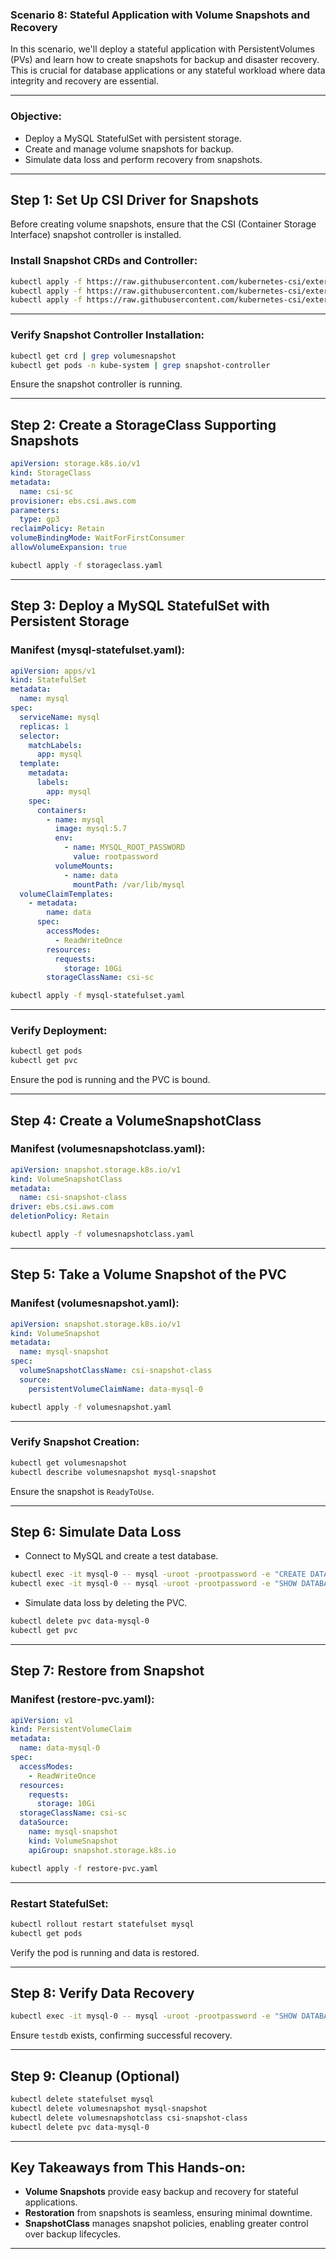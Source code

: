 ### **Scenario 8: Stateful Application with Volume Snapshots and Recovery**  

In this scenario, we'll deploy a stateful application with PersistentVolumes (PVs) and learn how to create snapshots for backup and disaster recovery. This is crucial for database applications or any stateful workload where data integrity and recovery are essential.  

---

### **Objective:**  
- Deploy a MySQL StatefulSet with persistent storage.  
- Create and manage volume snapshots for backup.  
- Simulate data loss and perform recovery from snapshots.  

---

## **Step 1: Set Up CSI Driver for Snapshots**  

Before creating volume snapshots, ensure that the CSI (Container Storage Interface) snapshot controller is installed.  

### **Install Snapshot CRDs and Controller:**  
```bash
kubectl apply -f https://raw.githubusercontent.com/kubernetes-csi/external-snapshotter/master/client/config/crd/snapshot.storage.k8s.io_volumesnapshots.yaml
kubectl apply -f https://raw.githubusercontent.com/kubernetes-csi/external-snapshotter/master/deploy/kubernetes/snapshot-controller/rbac-snapshot-controller.yaml
kubectl apply -f https://raw.githubusercontent.com/kubernetes-csi/external-snapshotter/master/deploy/kubernetes/snapshot-controller/setup-snapshot-controller.yaml
```  
---

### **Verify Snapshot Controller Installation:**  
```bash
kubectl get crd | grep volumesnapshot
kubectl get pods -n kube-system | grep snapshot-controller
```  
Ensure the snapshot controller is running.  

---

## **Step 2: Create a StorageClass Supporting Snapshots**  

```yaml
apiVersion: storage.k8s.io/v1
kind: StorageClass
metadata:
  name: csi-sc
provisioner: ebs.csi.aws.com
parameters:
  type: gp3
reclaimPolicy: Retain
volumeBindingMode: WaitForFirstConsumer
allowVolumeExpansion: true
```  
```bash
kubectl apply -f storageclass.yaml
```  

---

## **Step 3: Deploy a MySQL StatefulSet with Persistent Storage**  

### **Manifest (mysql-statefulset.yaml):**  
```yaml
apiVersion: apps/v1
kind: StatefulSet
metadata:
  name: mysql
spec:
  serviceName: mysql
  replicas: 1
  selector:
    matchLabels:
      app: mysql
  template:
    metadata:
      labels:
        app: mysql
    spec:
      containers:
        - name: mysql
          image: mysql:5.7
          env:
            - name: MYSQL_ROOT_PASSWORD
              value: rootpassword
          volumeMounts:
            - name: data
              mountPath: /var/lib/mysql
  volumeClaimTemplates:
    - metadata:
        name: data
      spec:
        accessModes: 
          - ReadWriteOnce
        resources:
          requests:
            storage: 10Gi
        storageClassName: csi-sc
```  
```bash
kubectl apply -f mysql-statefulset.yaml
```  
---

### **Verify Deployment:**  
```bash
kubectl get pods
kubectl get pvc
```  
Ensure the pod is running and the PVC is bound.  

---

## **Step 4: Create a VolumeSnapshotClass**  

### **Manifest (volumesnapshotclass.yaml):**  
```yaml
apiVersion: snapshot.storage.k8s.io/v1
kind: VolumeSnapshotClass
metadata:
  name: csi-snapshot-class
driver: ebs.csi.aws.com
deletionPolicy: Retain
```  
```bash
kubectl apply -f volumesnapshotclass.yaml
```  
---

## **Step 5: Take a Volume Snapshot of the PVC**  

### **Manifest (volumesnapshot.yaml):**  
```yaml
apiVersion: snapshot.storage.k8s.io/v1
kind: VolumeSnapshot
metadata:
  name: mysql-snapshot
spec:
  volumeSnapshotClassName: csi-snapshot-class
  source:
    persistentVolumeClaimName: data-mysql-0
```  
```bash
kubectl apply -f volumesnapshot.yaml
```  

---

### **Verify Snapshot Creation:**  
```bash
kubectl get volumesnapshot
kubectl describe volumesnapshot mysql-snapshot
```  
Ensure the snapshot is `ReadyToUse`.  

---

## **Step 6: Simulate Data Loss**  

- Connect to MySQL and create a test database.  
```bash
kubectl exec -it mysql-0 -- mysql -uroot -prootpassword -e "CREATE DATABASE testdb;"
kubectl exec -it mysql-0 -- mysql -uroot -prootpassword -e "SHOW DATABASES;"
```  
- Simulate data loss by deleting the PVC.  
```bash
kubectl delete pvc data-mysql-0
kubectl get pvc
```  

---

## **Step 7: Restore from Snapshot**  

### **Manifest (restore-pvc.yaml):**  
```yaml
apiVersion: v1
kind: PersistentVolumeClaim
metadata:
  name: data-mysql-0
spec:
  accessModes:
    - ReadWriteOnce
  resources:
    requests:
      storage: 10Gi
  storageClassName: csi-sc
  dataSource:
    name: mysql-snapshot
    kind: VolumeSnapshot
    apiGroup: snapshot.storage.k8s.io
```  
```bash
kubectl apply -f restore-pvc.yaml
```  

---

### **Restart StatefulSet:**  
```bash
kubectl rollout restart statefulset mysql
kubectl get pods
```  
Verify the pod is running and data is restored.  

---

## **Step 8: Verify Data Recovery**  

```bash
kubectl exec -it mysql-0 -- mysql -uroot -prootpassword -e "SHOW DATABASES;"
```  
Ensure `testdb` exists, confirming successful recovery.  

---

## **Step 9: Cleanup (Optional)**  

```bash
kubectl delete statefulset mysql
kubectl delete volumesnapshot mysql-snapshot
kubectl delete volumesnapshotclass csi-snapshot-class
kubectl delete pvc data-mysql-0
```  

---

## **Key Takeaways from This Hands-on:**  
- **Volume Snapshots** provide easy backup and recovery for stateful applications.  
- **Restoration** from snapshots is seamless, ensuring minimal downtime.  
- **SnapshotClass** manages snapshot policies, enabling greater control over backup lifecycles.  

---
